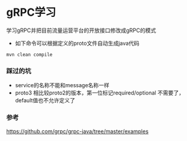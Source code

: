 # gRPC学习
学习gRPC并把目前流量运营平台的开放接口修改成gRPC的模式

- 如下命令可以根据定义的proto文件自动生成java代码

```
mvn clean compile 

```
### 踩过的坑
- service的名称不能和message名称一样
- proto3 相比较proto2的版本，第一位标记required/optional 不需要了，default值也不允许定义了

### 参考
<https://github.com/grpc/grpc-java/tree/master/examples>